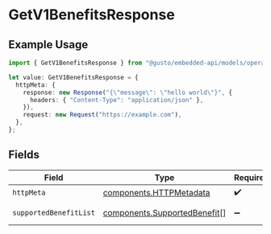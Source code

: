 # GetV1BenefitsResponse

## Example Usage

```typescript
import { GetV1BenefitsResponse } from "@gusto/embedded-api/models/operations/getv1benefits.js";

let value: GetV1BenefitsResponse = {
  httpMeta: {
    response: new Response("{\"message\": \"hello world\"}", {
      headers: { "Content-Type": "application/json" },
    }),
    request: new Request("https://example.com"),
  },
};
```

## Fields

| Field                                                                        | Type                                                                         | Required                                                                     | Description                                                                  |
| ---------------------------------------------------------------------------- | ---------------------------------------------------------------------------- | ---------------------------------------------------------------------------- | ---------------------------------------------------------------------------- |
| `httpMeta`                                                                   | [components.HTTPMetadata](../../models/components/httpmetadata.md)           | :heavy_check_mark:                                                           | N/A                                                                          |
| `supportedBenefitList`                                                       | [components.SupportedBenefit](../../models/components/supportedbenefit.md)[] | :heavy_minus_sign:                                                           | Example response                                                             |